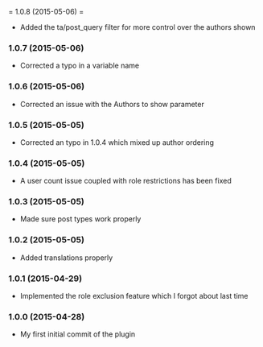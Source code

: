 = 1.0.8 (2015-05-06) =
- Added the ta/post_query filter for more control over the authors shown

### 1.0.7 (2015-05-06)
- Corrected a typo in a variable name

### 1.0.6 (2015-05-06)
- Corrected an issue with the Authors to show parameter

### 1.0.5 (2015-05-05)
- Corrected an typo in 1.0.4 which mixed up author ordering

### 1.0.4 (2015-05-05)
- A user count issue coupled with role restrictions has been fixed

### 1.0.3 (2015-05-05)
- Made sure post types work properly

### 1.0.2 (2015-05-05)
- Added translations properly

### 1.0.1 (2015-04-29)
- Implemented the role exclusion feature which I forgot about last time

### 1.0.0 (2015-04-28)
- My first initial commit of the plugin

